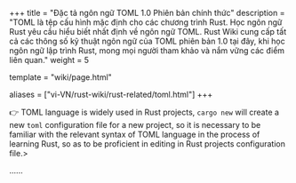 +++
title = "Đặc tả ngôn ngữ TOML 1.0 Phiên bản chính thức"
description = "TOML là tệp cấu hình mặc định cho các chương trình Rust. Học ngôn ngữ Rust yêu cầu hiểu biết nhất định về ngôn ngữ TOML. Rust Wiki cung cấp tất cả các thông số kỹ thuật ngôn ngữ của TOML phiên bản 1.0 tại đây, khi học ngôn ngữ lập trình Rust, mong mọi người tham khảo và nắm vững các điểm liên quan."
weight = 5

template = "wiki/page.html"

aliases = ["vi-VN/rust-wiki/rust-related/toml.html"]
+++

👉 TOML language is widely used in Rust projects, `cargo new` will create a new `toml` configuration file for a new project, so it is necessary to be familiar with the relevant syntax of TOML language in the process of learning Rust, so as to be proficient in editing in Rust projects configuration file.>

......